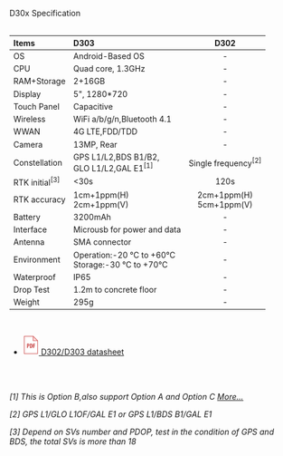 <span id="dev_docs" class="markdown-body-normal-header">D30x Specification
</span>
<br>
<br>


  | Items | D303 | D302 |
  | :----- | :----- | :----: |
  | OS | Android-Based OS | - |
  | CPU | Quad core, 1.3GHz | - |
  | RAM+Storage | 2+16GB | - |
  | Display | 5", 1280*720 | - |
  | Touch Panel | Capacitive | - |
  | Wireless | WiFi a/b/g/n,Bluetooth 4.1 | - |
  | WWAN | 4G LTE,FDD/TDD | - |
  | Camera | 13MP, Rear | - |
  | Constellation | GPS L1/L2,BDS B1/B2,<br>GLO L1/L2,GAL E1<sup>[1]</sup> | Single frequency<sup>[2]</sup> |
  | RTK initial<sup>[3]</sup> | <30s | 120s |
  | RTK accuracy | 1cm+1ppm(H)<br>2cm+1ppm(V) | 2cm+1ppm(H)<br>5cm+1ppm(V) |
  | Battery | 3200mAh | - |
  | Interface | Microusb for power and data | - |
  | Antenna | SMA connector | - |
  | Environment | Operation:-20 &deg;C to +60&deg;C <br>Storage:-30 &deg;C to +70&deg;C| - |
  | Waterproof | IP65 | - |
  | Drop Test | 1.2m to concrete floor | - |
  | Weight | 295g | - |

<br>
  
  - [![](images/pdf.png)&nbsp;D302/D303 datasheet](../download/D30X_DS_EN.pdf)

<br>
<br>

*[1] This is Option B,also support Option A and Option C [More...](../../rtk-board/#8download-the-latest-firmware1)*

*[2] GPS L1/GLO L1OF/GAL E1 or GPS L1/BDS B1/GAL E1*

*[3] Depend on SVs number and PDOP, test in the condition of GPS and BDS, the total SVs is more than 18*